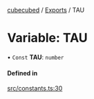 [cubecubed](/reference/README.md) / [Exports](/reference/modules.md) / TAU

# Variable: TAU

• `Const` **TAU**: `number`

#### Defined in

[src/constants.ts:30](https://github.com/imaphatduc/cubecubed/blob/0fd2007/src/constants.ts#L30)
